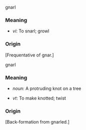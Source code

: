 gnarl
### Meaning
+ _vi_: To snarl; growl

### Origin

[Frequentative of gnar.]

gnarl
### Meaning
+ _noun_: A protruding knot on a tree

+ _vt_: To make knotted; twist

### Origin

[Back-formation from gnarled.]
